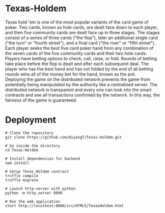 # Texas-Holdem

Texas hold 'em is one of the most popular variants of the card game of poker. Two cards, known as hole cards, are dealt face down to each player, and then five community cards are dealt face up in three stages. The stages consist of a series of three cards ("the flop"), later an additional single card ("the turn" or "fourth street"), and a final card ("the river" or "fifth street"). Each player seeks the best five card poker hand from any combination of the seven cards of the five community cards and their two hole cards. Players have betting options to check, call, raise, or fold. Rounds of betting take place before the flop is dealt and after each subsequent deal. The player who has the best hand and has not folded by the end of all betting rounds wins all of the money bet for the hand, known as the pot.  
Deploying the game on the distributed network prevents the game from potentially being manipulated by the authority like a centralized server. The distributed network is transparent and every one can look into the smart contracts and see all transactions confirmed by the network. In this way, the fairness of the game is guaranteed.

# Deployment

```
# Clone the repository
git clone https://github.com/QiyangT/Texas-Holdem.git

# Go inside the directory
cd Texas-Holdem

# Install dependencies for backend
npm install

# Setup Texas_Holdem contract
truffle compile
truffle migrate

# Launch http-server with python
python -m http.server 8000

# Run the web application
start http://localhost:8000/src/HTML5/TexasHoldem.html
